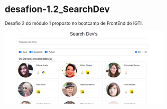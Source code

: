 # desafion-1.2_SearchDev
Desafio 2 do módulo 1 proposto no bootcamp de FrontEnd do IGTI.

![Screen_1](https://github.com/brunocesarr/desafion-1.2_SearchDev/blob/master/Screens/Tela-Prototipo.png)
